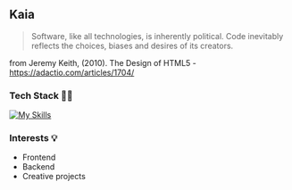 ## Kaia

> Software, like all technologies, is inherently political.
> Code inevitably reflects the choices, biases and desires of its creators.

from Jeremy Keith, (2010). The Design of HTML5 - https://adactio.com/articles/1704/

### Tech Stack 👩‍💻
[![My Skills](https://skillicons.dev/icons?i=js,react,nodejs,express,html,css,gcp,mysql,firebase,docker)](https://skillicons.dev)

### Interests 💡
* Frontend
* Backend
* Creative projects
